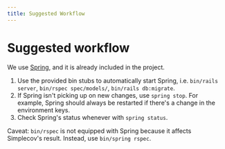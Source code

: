 ```yaml
---
title: Suggested Workflow
---
```


# Suggested workflow

We use [Spring](https://github.com/rails/spring), and it is already included in the project.

1.  Use the provided bin stubs to automatically start Spring, i.e. `bin/rails server`, `bin/rspec spec/models/`, `bin/rails db:migrate`.
1.  If Spring isn't picking up on new changes, use `spring stop`. For example, Spring should always be restarted if there's a change in the environment keys.
1.  Check Spring's status whenever with `spring status`.

Caveat: `bin/rspec` is not equipped with Spring because it affects Simplecov's result. Instead, use `bin/spring rspec`.
